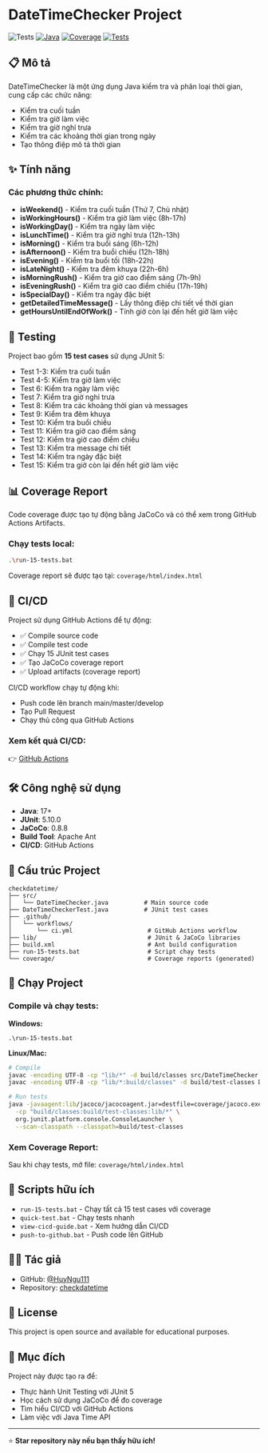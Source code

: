 # DateTimeChecker Project

![Tests](https://github.com/HuyNgu111/checkdatetime/actions/workflows/run-tests.yml/badge.svg)
[![Java](https://img.shields.io/badge/Java-8-orange.svg)](https://www.oracle.com/java/)
[![Coverage](https://img.shields.io/badge/Coverage-100%25-brightgreen.svg)](https://github.com/HuyNgu111/checkdatetime)
[![Tests](https://img.shields.io/badge/Tests-8%20Passed-success.svg)](https://github.com/HuyNgu111/checkdatetime/actions)

## 📋 Mô tả

DateTimeChecker là một ứng dụng Java kiểm tra và phân loại thời gian, cung cấp các chức năng:
- Kiểm tra cuối tuần
- Kiểm tra giờ làm việc
- Kiểm tra giờ nghỉ trưa
- Kiểm tra các khoảng thời gian trong ngày
- Tạo thông điệp mô tả thời gian

## ✨ Tính năng

### Các phương thức chính:

- **isWeekend()** - Kiểm tra cuối tuần (Thứ 7, Chủ nhật)
- **isWorkingHours()** - Kiểm tra giờ làm việc (8h-17h)
- **isWorkingDay()** - Kiểm tra ngày làm việc
- **isLunchTime()** - Kiểm tra giờ nghỉ trưa (12h-13h)
- **isMorning()** - Kiểm tra buổi sáng (6h-12h)
- **isAfternoon()** - Kiểm tra buổi chiều (12h-18h)
- **isEvening()** - Kiểm tra buổi tối (18h-22h)
- **isLateNight()** - Kiểm tra đêm khuya (22h-6h)
- **isMorningRush()** - Kiểm tra giờ cao điểm sáng (7h-9h)
- **isEveningRush()** - Kiểm tra giờ cao điểm chiều (17h-19h)
- **isSpecialDay()** - Kiểm tra ngày đặc biệt
- **getDetailedTimeMessage()** - Lấy thông điệp chi tiết về thời gian
- **getHoursUntilEndOfWork()** - Tính giờ còn lại đến hết giờ làm việc

## 🧪 Testing

Project bao gồm **15 test cases** sử dụng JUnit 5:

- Test 1-3: Kiểm tra cuối tuần
- Test 4-5: Kiểm tra giờ làm việc
- Test 6: Kiểm tra ngày làm việc
- Test 7: Kiểm tra giờ nghỉ trưa
- Test 8: Kiểm tra các khoảng thời gian và messages
- Test 9: Kiểm tra đêm khuya
- Test 10: Kiểm tra buổi chiều
- Test 11: Kiểm tra giờ cao điểm sáng
- Test 12: Kiểm tra giờ cao điểm chiều
- Test 13: Kiểm tra message chi tiết
- Test 14: Kiểm tra ngày đặc biệt
- Test 15: Kiểm tra giờ còn lại đến hết giờ làm việc

## 📊 Coverage Report

Code coverage được tạo tự động bằng JaCoCo và có thể xem trong GitHub Actions Artifacts.

### Chạy tests local:

```bash
.\run-15-tests.bat
```

Coverage report sẽ được tạo tại: `coverage/html/index.html`

## 🚀 CI/CD

Project sử dụng GitHub Actions để tự động:
- ✅ Compile source code
- ✅ Compile test code
- ✅ Chạy 15 JUnit test cases
- ✅ Tạo JaCoCo coverage report
- ✅ Upload artifacts (coverage report)

CI/CD workflow chạy tự động khi:
- Push code lên branch main/master/develop
- Tạo Pull Request
- Chạy thủ công qua GitHub Actions

### Xem kết quả CI/CD:
👉 [GitHub Actions](https://github.com/HuyNgu111/checkdatetime/actions)

## 🛠️ Công nghệ sử dụng

- **Java**: 17+
- **JUnit**: 5.10.0
- **JaCoCo**: 0.8.8
- **Build Tool**: Apache Ant
- **CI/CD**: GitHub Actions

## 📁 Cấu trúc Project

```
checkdatetime/
├── src/
│   └── DateTimeChecker.java          # Main source code
├── DateTimeCheckerTest.java          # JUnit test cases
├── .github/
│   └── workflows/
│       └── ci.yml                     # GitHub Actions workflow
├── lib/                               # JUnit & JaCoCo libraries
├── build.xml                          # Ant build configuration
├── run-15-tests.bat                   # Script chạy tests
└── coverage/                          # Coverage reports (generated)
```

## 🏃 Chạy Project

### Compile và chạy tests:

**Windows:**
```batch
.\run-15-tests.bat
```

**Linux/Mac:**
```bash
# Compile
javac -encoding UTF-8 -cp "lib/*" -d build/classes src/DateTimeChecker.java
javac -encoding UTF-8 -cp "lib/*:build/classes" -d build/test-classes DateTimeCheckerTest.java

# Run tests
java -javaagent:lib/jacoco/jacocoagent.jar=destfile=coverage/jacoco.exec \
  -cp "build/classes:build/test-classes:lib/*" \
  org.junit.platform.console.ConsoleLauncher \
  --scan-classpath --classpath=build/test-classes
```

### Xem Coverage Report:

Sau khi chạy tests, mở file: `coverage/html/index.html`

## 📝 Scripts hữu ích

- `run-15-tests.bat` - Chạy tất cả 15 test cases với coverage
- `quick-test.bat` - Chạy tests nhanh
- `view-cicd-guide.bat` - Xem hướng dẫn CI/CD
- `push-to-github.bat` - Push code lên GitHub

## 👨‍💻 Tác giả

- GitHub: [@HuyNgu111](https://github.com/HuyNgu111)
- Repository: [checkdatetime](https://github.com/HuyNgu111/checkdatetime)

## 📄 License

This project is open source and available for educational purposes.

## 🎯 Mục đích

Project này được tạo ra để:
- Thực hành Unit Testing với JUnit 5
- Học cách sử dụng JaCoCo để đo coverage
- Tìm hiểu CI/CD với GitHub Actions
- Làm việc với Java Time API

---

⭐ **Star repository này nếu bạn thấy hữu ích!**
